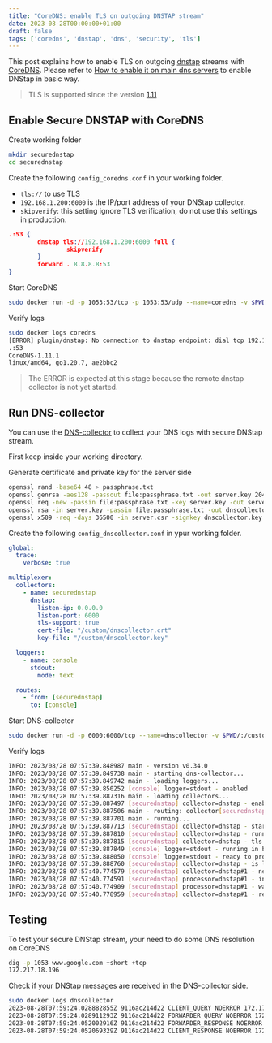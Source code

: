 ```yaml
---
title: "CoreDNS: enable TLS on outgoing DNSTAP stream"
date: 2023-08-28T00:00:00+01:00
draft: false
tags: ['coredns', 'dnstap', 'dns', 'security', 'tls']
---
```


This post explains how to enable TLS on outgoing [dnstap](https://dnstap.info/) streams with [CoreDNS](https://coredns.io/). Please refer to [How to enable it on main dns servers](https://dmachard.github.io/posts/0001-dnstap-testing/#coredns) to enable DNStap in basic way.

> TLS is supported since the version [1.11](https://github.com/coredns/coredns/releases/tag/v1.11.0)

## Enable Secure DNSTAP with CoreDNS

Create working folder

```bash
mkdir securednstap
cd securednstap
```

Create the following `config_coredns.conf` in your working folder.

- `tls://` to use TLS
- `192.168.1.200:6000` is the IP/port address of your DNStap collector.
- `skipverify`: this setting ignore TLS verification, do not use this settings in production.

```json
.:53 {
        dnstap tls://192.168.1.200:6000 full {
                skipverify
        }
        forward . 8.8.8.8:53
}
```

Start CoreDNS

```bash
sudo docker run -d -p 1053:53/tcp -p 1053:53/udp --name=coredns -v $PWD/config_coredns.conf:/config.conf coredns/coredns:1.11.1 -conf /config.conf
```

Verify logs

```bash
sudo docker logs coredns
[ERROR] plugin/dnstap: No connection to dnstap endpoint: dial tcp 192.168.1.200:6000: connect: connection refused
.:53
CoreDNS-1.11.1
linux/amd64, go1.20.7, ae2bbc2
```

> The ERROR is expected at this stage because the remote dnstap collector is not yet started.

## Run DNS-collector

You can use the [DNS-collector](https://github.com/dmachard/go-dnscollector) to collect your DNS logs with secure DNStap stream.

First keep inside your working directory.

Generate certificate and private key for the server side

```bash
openssl rand -base64 48 > passphrase.txt
openssl genrsa -aes128 -passout file:passphrase.txt -out server.key 2048
openssl req -new -passin file:passphrase.txt -key server.key -out server.csr -subj "/C=FR/O=krkr/OU=Domain Control Validated/CN=*.test.dev"
openssl rsa -in server.key -passin file:passphrase.txt -out dnscollector.key
openssl x509 -req -days 36500 -in server.csr -signkey dnscollector.key -out dnscollector.crt
```

Create the following `config_dnscollector.conf` in ypur working folder.

```yaml
global:
  trace:
    verbose: true

multiplexer:
  collectors:
    - name: securednstap
      dnstap:
        listen-ip: 0.0.0.0
        listen-port: 6000
        tls-support: true
        cert-file: "/custom/dnscollector.crt"
        key-file: "/custom/dnscollector.key"

  loggers:
    - name: console
      stdout:
        mode: text

  routes:
    - from: [securednstap]
      to: [console]
```

Start DNS-collector

```bash
sudo docker run -d -p 6000:6000/tcp --name=dnscollector -v $PWD/:/custom dmachard/go-dnscollector:v0.34.0 -config /custom/config_dnscollector.conf
```

Verify logs

```bash
INFO: 2023/08/28 07:57:39.848987 main - version v0.34.0
INFO: 2023/08/28 07:57:39.849738 main - starting dns-collector...
INFO: 2023/08/28 07:57:39.849742 main - loading loggers...
INFO: 2023/08/28 07:57:39.850252 [console] logger=stdout - enabled
INFO: 2023/08/28 07:57:39.887316 main - loading collectors...
INFO: 2023/08/28 07:57:39.887497 [securednstap] collector=dnstap - enabled
INFO: 2023/08/28 07:57:39.887506 main - routing: collector[securednstap] send to logger[console]
INFO: 2023/08/28 07:57:39.887701 main - running...
INFO: 2023/08/28 07:57:39.887713 [securednstap] collector=dnstap - starting collector...
INFO: 2023/08/28 07:57:39.887810 [securednstap] collector=dnstap - running in background...
INFO: 2023/08/28 07:57:39.887815 [securednstap] collector=dnstap - tls support enabled
INFO: 2023/08/28 07:57:39.887849 [console] logger=stdout - running in background...
INFO: 2023/08/28 07:57:39.888050 [console] logger=stdout - ready to process
INFO: 2023/08/28 07:57:39.888760 [securednstap] collector=dnstap - is listening on tls://[::]:6000
INFO: 2023/08/28 07:57:40.774579 [securednstap] collector=dnstap#1 - new connection from 172.17.0.1:49980
INFO: 2023/08/28 07:57:40.774591 [securednstap] processor=dnstap#1 - initialization...
INFO: 2023/08/28 07:57:40.774909 [securednstap] processor=dnstap#1 - waiting dns message to process...
INFO: 2023/08/28 07:57:40.778959 [securednstap] collector=dnstap#1 - receiver framestream initialized
```

## Testing

To test your secure DNStap stream, your need to do some DNS resolution on CoreDNS

```bash
dig -p 1053 www.google.com +short +tcp
172.217.18.196
```

Check if your DNStap messages are received in the DNS-collector side.

```bash
sudo docker logs dnscollector
2023-08-28T07:59:24.028882855Z 9116ac214d22 CLIENT_QUERY NOERROR 172.17.0.1 51492 IPv4 TCP 55b www.google.com A 0.000000
2023-08-28T07:59:24.028911293Z 9116ac214d22 FORWARDER_QUERY NOERROR 172.17.0.1 51492 IPv4 TCP 55b www.google.com A 0.000000
2023-08-28T07:59:24.052002916Z 9116ac214d22 FORWARDER_RESPONSE NOERROR 172.17.0.1 51492 IPv4 TCP 73b www.google.com A 0.000000
2023-08-28T07:59:24.052069329Z 9116ac214d22 CLIENT_RESPONSE NOERROR 172.17.0.1 51492 IPv4 TCP 73b www.google.com A 0.000000
```

